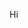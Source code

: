 Hi

<!---
Qualiside/Qualiside is a ✨ special ✨ repository because its `README.md` (this file) appears on your GitHub profile.
You can click the Preview link to take a look at your changes.
--->
